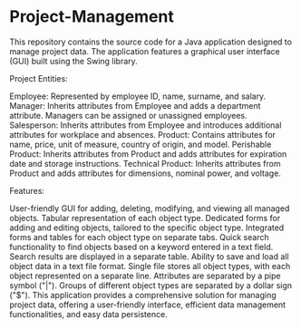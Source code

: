 # Project-Management
This repository contains the source code for a Java application designed to manage project data. The application features a graphical user interface (GUI) built using the Swing library.

Project Entities:

Employee: Represented by employee ID, name, surname, and salary.
Manager: Inherits attributes from Employee and adds a department attribute. Managers can be assigned or unassigned employees.
Salesperson: Inherits attributes from Employee and introduces additional attributes for workplace and absences.
Product: Contains attributes for name, price, unit of measure, country of origin, and model.
Perishable Product: Inherits attributes from Product and adds attributes for expiration date and storage instructions.
Technical Product: Inherits attributes from Product and adds attributes for dimensions, nominal power, and voltage.

Features:

User-friendly GUI for adding, deleting, modifying, and viewing all managed objects.
Tabular representation of each object type.
Dedicated forms for adding and editing objects, tailored to the specific object type.
Integrated forms and tables for each object type on separate tabs.
Quick search functionality to find objects based on a keyword entered in a text field. Search results are displayed in a separate table.
Ability to save and load all object data in a text file format.
Single file stores all object types, with each object represented on a separate line. Attributes are separated by a pipe symbol ("|"). Groups of different object types are separated by a dollar sign ("$").
This application provides a comprehensive solution for managing project data, offering a user-friendly interface, efficient data management functionalities, and easy data persistence.
